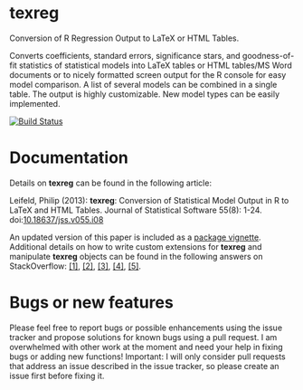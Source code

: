 # texreg

Conversion of R Regression Output to LaTeX or HTML Tables.

Converts coefficients, standard errors, significance stars, and goodness-of-fit statistics of statistical models into LaTeX tables or HTML tables/MS Word documents or to nicely formatted screen output for the R console for easy model comparison. A list of several models can be combined in a single table. The output is highly customizable. New model types can be easily implemented.

[![Build Status](https://travis-ci.org/leifeld/texreg.svg?branch=master)](https://travis-ci.org/leifeld/texreg)


# Documentation

Details on **texreg** can be found in the following article:

Leifeld, Philip (2013): **texreg**: Conversion of Statistical Model Output in R to LaTeX and HTML Tables. Journal of Statistical Software 55(8): 1-24. doi:[10.18637/jss.v055.i08](http://dx.doi.org/10.18637/jss.v055.i08)

An updated version of this paper is included as a [package vignette](https://cran.r-project.org/web/packages/texreg/vignettes/texreg.pdf). Additional details on how to write custom extensions for **texreg** and manipulate **texreg** objects can be found in the following answers on StackOverflow: [[1]](http://stackoverflow.com/questions/38894044/print-beautiful-tables-for-h2o-models-in-r/39135080#39135080), [[2]](http://stackoverflow.com/questions/39397194/computing-p-values-in-spatial-econometric-models-why-are-there-inconsistencies/39479191#39479191), [[3]](http://stackoverflow.com/questions/36947477/how-can-i-use-texreg-1-36-4-for-a-relogit-model-estimated-using-zelig-v-5/36968738#36968738), [[4]](http://stackoverflow.com/questions/39143747/how-to-use-texreg-after-clmm-i-want-to-extract-random-effect-components/39507751#39507751), [[5]](http://stackoverflow.com/questions/40176607/r-how-to-get-a-proper-latex-regression-table-from-a-dataframe/40197961#40197961).

# Bugs or new features

Please feel free to report bugs or possible enhancements using the issue tracker and propose solutions for known bugs using a pull request. I am overwhelmed with other work at the moment and need your help in fixing bugs or adding new functions! Important: I will only consider pull requests that address an issue described in the issue tracker, so please create an issue first before fixing it.
